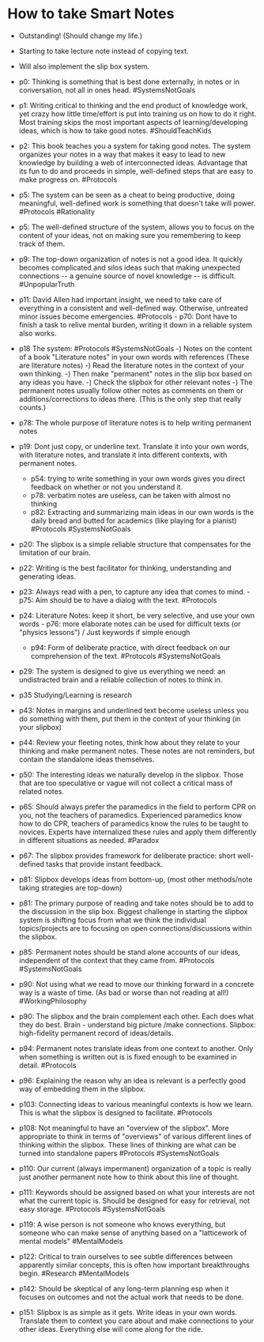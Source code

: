 # How to take Smart Notes

- Outstanding!  (Should change my life.)

- Starting to take lecture note instead of copying text.

- Will also implement the slip box system.

- p0: Thinking is something that is best done externally, in notes or in conversation, not all in ones head. #SystemsNotGoals

- p1: Writing critical to thinking and the end product of knowledge work, yet crazy how little time/effort is put into training us on how to do it right. Most training skips the most important aspects of learning/developing ideas, which is how to take good notes. #ShouldTeachKids

- p2: This book teaches you a system for taking good notes. The system organizes your notes in a way that makes it easy to lead to new knowledge by building a web of interconnected ideas. Advantage that its fun to do and proceeds in simple, well-defined steps that are easy to make progress on. #Protocols

- p5: The system can be seen as a cheat to being productive, doing meaningful, well-defined work is something that doesn't take will power. #Protocols #Rationality

- p5: The well-defined structure of the system, allows you to focus on the content of your ideas, not on making sure you remembering to keep track of them.

- p9: The top-down organization of notes is not a good idea. It quickly becomes complicated and silos ideas such that making unexpected connections -- a genuine source of novel knowledge -- is difficult. #UnpopularTruth 

- p11: David Allen had important insight, we need to take care of everything in a consistent and well-defined way. Otherwise, untreated minor issues become emergencies. #Protocols
      - p70: Dont have to finish a task to relive mental burden, writing it down in a reliable system also works.

- p18 The system: #Protocols #SystemsNotGoals
  	 -) Notes on the content of a book "Literature notes" in your own words with references (These are literature notes) 
	 -) Read the literature notes in the context of your own thinking. 
	 -) Then make "permanent" notes in the slip box based on any ideas you have.
	 -) Check the slipbox for other relevant notes
       -) The permanent notes usually follow other notes as comments on them or additions/corrections to ideas there. (This is the only step that really counts.)

- p78: The whole purpose of literature notes is to help writing permanent notes

- p19: Dont just copy, or underline text. Translate it into your own words, with literature notes, and translate it into different contexts, with permanent notes.
   	 - p54: trying to write something in your own words gives you direct feedback on whether or not you understand it.
	 - p78: verbatim notes are useless, can be taken with almost no thinking
	 - p82: Extracting and summarizing main ideas in our own words is the daily bread and butted for academics (like playing for a pianist)
#Protocols #SystemsNotGoals

- p20: The slipbox is a simple reliable structure that compensates for the limitation of our brain.

- p22: Writing is the best facilitator for thinking, understanding and generating ideas.

- p23: Always read with a pen, to capture any idea that comes to mind.
       - p75: Aim should be to have a dialog with the text.
#Protocols 

- p24: Literature Notes: keep it short, be very selective, and use your own words
       - p76: more elaborate notes can be used for difficult texts (or "physics lessons") / Just keywords if simple enough
	 - p94: Form of deliberate practice, with direct feedback on our comprehension of the text.
#Protocols #SystemsNotGoals

- p29: The system is designed to give us everything we need: an undistracted brain and a reliable collection of notes to think in.

- p35  Studying/Learning is research

- p43: Notes in margins and underlined text become useless unless you do something with them, put them in the context of your thinking (in your slipbox)

- p44: Review your fleeting notes, think how about they relate to your thinking  and make permanent notes. These notes are not reminders, but contain the standalone ideas themselves.

- p50: The interesting ideas we naturally develop in the slipbox. Those that are too speculative or vague will not collect a critical mass of related notes.

- p65: Should always prefer the paramedics in the field to perform CPR on you, not the teachers of paramedics. Experienced paramedics know how to do CPR, teachers of paramedics know the rules to be taught to novices.  Experts have internalized these rules and apply them differently in different situations as needed.
#Paradox 

- p67: The slipbox provides framework for deliberate practice: short well-defined tasks that provide instant feedback.

- p81: Slipbox develops ideas from bottom-up, (most other methods/note taking strategies are top-down)

- p81: The primary purpose of reading and take notes should be to add to the discussion in the slip box. Biggest challenge in starting the slipbox system is shifting focus from what we think the individual topics/projects are to focusing on open connections/discussions within the slipbox.

- p85: Permanent notes should be stand alone accounts of our ideas, independent of the context that they came from.
#Protocols #SystemsNotGoals

- p90: Not using what we read to move our thinking forward in a concrete way is a waste of time. (As bad or worse than not reading at all!)
#WorkingPhilosophy

- p90: The slipbox and the brain complement each other. Each does what they do best. Brain - understand big picture /make connections. Slipbox: high-fidelity permanent record of ideas/details.

- p94: Permanent notes translate ideas from one context to another. Only when something is written out is is fixed enough to be examined in detail.
#Protocols

- p96: Explaining the reason why an idea is relevant is a perfectly good way of embedding them in the slipbox.

- p103: Connecting ideas to various meaningful contexts is how we learn. This is what the slipbox is designed to facilitate.
#Protocols

- p108: Not meaningful to have an "overview of the slipbox". More appropriate to think in terms of "overviews" of various different lines of thinking within the slipbox.
        These lines of thinking are what can be turned into standalone papers
#Protocols #SystemsNotGoals

- p110: Our current (always impermanent) organization of a topic is really just another permanent note how to think about this line of thought.

- p111: Keywords should be assigned based on what your interests are not what the current topic is. Should be designed for easy for retrieval, not easy storage.
#Protocols #SystemsNotGoals

- p119: A wise person is not someone who knows everything, but someone who can make sense of anything based on a "latticework of mental models"
#MentalModels

- p122: Critical to train ourselves to see subtle differences between apparently similar concepts, this is often how important breakthroughs begin.
#Research  #MentalModels

- p142: Should be skeptical of any long-term planning esp when it focuses on outcomes and not the actual work that needs to be done.

- p151: Slipbox is as simple as it gets.  Write ideas in your own words. Translate them to context you care about and make connections to your other ideas. Everything else will come along for the ride.


